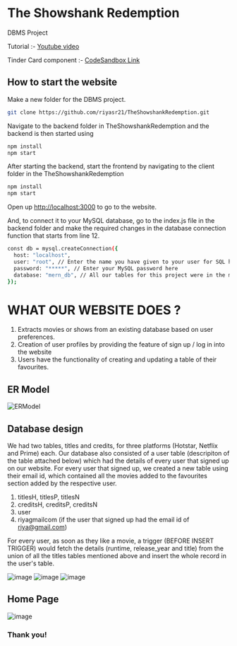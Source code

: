 # The Showshank Redemption
DBMS Project

Tutorial :- [Youtube video](https://www.youtube.com/watch?v=fPuLnzSjPLE&t=2384s&ab_channel=LamaDev)

Tinder Card component :- [CodeSandbox Link](https://codesandbox.io/s/github/3DJakob/react-tinder-card-demo/tree/master/?file=/src/App.css)

## How to start the website

Make a new folder for the DBMS project.

```sh
git clone https://github.com/riyasr21/TheShowshankRedemption.git


```
Navigate to the backend folder in TheShowshankRedemption and the backend is then started using
```sh
npm install
npm start

```

After starting the backend, start the frontend by navigating to the client folder in the TheShowshankRedemption 
```sh
npm install
npm start

```
   
Open up [http://localhost:3000](http://localhost:3000) to go to the website.

And, to connect it to your MySQL database, go to the index.js file in the backend folder and make the required changes in the database connection function that starts from line 12. 

```sh
const db = mysql.createConnection({
  host: "localhost",
  user: "root", // Enter the name you have given to your user for SQL here 
  password: "*****", // Enter your MySQL password here
  database: "mern_db", // All our tables for this project were in the mern_db database created by us. You can change it to what your database name is.
});
```

# WHAT OUR WEBSITE DOES ? 

1. Extracts movies or shows from an existing database based on user preferences.
2. Creation of user profiles by providing the feature of sign up / log in into the website
3. Users have the functionality of creating and updating a table of their favourites. 


## ER Model
![ERModel](https://user-images.githubusercontent.com/89318501/204541187-f11f71c2-ca60-4f44-b6fe-9b672e14bda6.png)




## Database design

We had two tables, titles and credits, for three platforms (Hotstar, Netflix and Prime) each. Our database also consisted of a user table (descripiton of the table attached below) which had the details of every user that signed up on our website. For every user that signed up, we created a new table using their email id, which contained all the movies added to the favourites section added by the respective user.
1. titlesH, titlesP, titlesN
2. creditsH, creditsP, creditsN
3. user
4. riyagmailcom (if the user that signed up had the email id of riya@gmail.com)

For every user, as soon as they like a movie, a trigger (BEFORE INSERT TRIGGER) would fetch the details (runtime, release_year and title) from the union of all the titles tables mentioned above and insert the whole record in the user's table.

![image](https://user-images.githubusercontent.com/89318501/204544816-e76e5d9e-299e-4ce8-8aff-a07053442d05.png)
![image](https://user-images.githubusercontent.com/89318501/204544880-27345cc6-f128-4c58-8d36-c6a5b00f26be.png)
![image](https://user-images.githubusercontent.com/89318501/204544958-0b3b82f9-70dd-4e1f-8e50-eb22b6ce1bad.png)







## Home Page
![image](https://user-images.githubusercontent.com/89318501/204545283-f558b817-9bbd-4263-adae-09c82942c8a0.png)


### Thank you!
